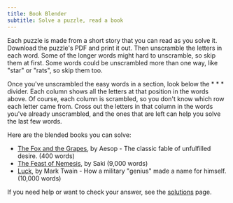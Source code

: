 ```yaml
---
title: Book Blender
subtitle: Solve a puzzle, read a book
---
```

Each puzzle is made from a short story that you can read as you solve it.
Download the puzzle's PDF and print it out. Then unscramble the letters in each
word. Some of the longer words might hard to unscramble, so skip them at first.
Some words could be unscrambled more than one way, like "star" or "rats", so
skip them too.

Once you've unscrambled the easy words in a section, look below the * * *
divider. Each column shows all the letters at that position in the words above.
Of course, each column is scrambled, so you don't know which row each letter
came from. Cross out the letters in that column in the words you've already
unscrambled, and the ones that are left can help you solve the last few words.

Here are the blended books you can solve:

* [The Fox and the Grapes], by Aesop - The classic fable of unfulfilled desire.
  (400 words)
* [The Feast of Nemesis], by Saki (9,000 words)
* [Luck], by Mark Twain - How a military "genius" made a name for himself.
  (10,000 words)

If you need help or want to check your answer, see the [solutions] page.

[The Fox and the Grapes]: fox-and-grapes.pdf
[The Feast of Nemesis]: feast-of-nemesis.pdf
[Luck]: luck.pdf
[solutions]: solutions
